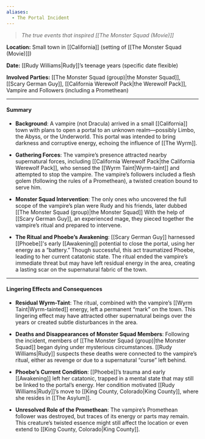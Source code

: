 ```yaml
---
aliases:
  - The Portal Incident
---
```

> *The true events that inspired [[The Monster Squad (Movie)]]*

**Location:** Small town in [[California]] (setting of [[The Monster Squad (Movie)]])

**Date:** [[Rudy Williams|Rudy]]’s teenage years (specific date flexible)

**Involved Parties:** [[The Monster Squad (group)|the Monster Squad]], [[Scary German Guy]], [[California Werewolf Pack|the Werewolf Pack]], Vampire and Followers (including a Promethean)

---

#### **Summary**

- **Background**: A vampire (not Dracula) arrived in a small [[California]] town with plans to open a portal to an unknown realm—possibly Limbo, the Abyss, or the Underworld. This portal was intended to bring darkness and corruptive energy, echoing the influence of [[The Wyrm]].
    
- **Gathering Forces**: The vampire’s presence attracted nearby supernatural forces, including [[California Werewolf Pack|the California Werewolf Pack]], who sensed the [[Wyrm Taint|Wyrm-taint]] and attempted to stop the vampire. The vampire’s followers included a flesh golem (following the rules of a Promethean), a twisted creation bound to serve him.
    
- **Monster Squad Intervention**: The only ones who uncovered the full scope of the vampire’s plan were Rudy and his friends, later dubbed [[The Monster Squad (group)|the Monster Squad]] With the help of [[Scary German Guy]], an experienced mage, they pieced together the vampire’s ritual and prepared to intervene.
    
- **The Ritual and Phoebe’s Awakening**: [[Scary German Guy]] harnessed [[Phoebe]]'s early [[Awakening]] potential to close the portal, using her energy as a “battery.” Though successful, this act traumatized Phoebe, leading to her current catatonic state. The ritual ended the vampire’s immediate threat but may have left residual energy in the area, creating a lasting scar on the supernatural fabric of the town.
    

---

#### **Lingering Effects and Consequences**

- **Residual Wyrm-Taint**: The ritual, combined with the vampire’s [[Wyrm Taint|Wyrm-tainted]] energy, left a permanent “mark” on the town. This lingering effect may have attracted other supernatural beings over the years or created subtle disturbances in the area.
    
- **Deaths and Disappearances of Monster Squad Members**: Following the incident, members of [[The Monster Squad (group)|the Monster Squad]] began dying under mysterious circumstances. [[Rudy Williams|Rudy]] suspects these deaths were connected to the vampire’s ritual, either as revenge or due to a supernatural “curse” left behind.
    
- **Phoebe’s Current Condition**: [[Phoebe]]’s trauma and early [[Awakening]] left her catatonic, trapped in a mental state that may still be linked to the portal’s energy. Her condition motivated [[Rudy Williams|Rudy]]’s move to [[King County, Colorado|King County]], where she resides in [[The Asylum]].
    
- **Unresolved Role of the Promethean**: The vampire’s Promethean follower was destroyed, but traces of its energy or parts may remain. This creature’s twisted essence might still affect the location or even extend to [[King County, Colorado|King County]].